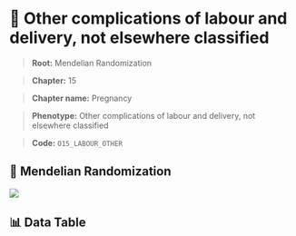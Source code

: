 # 🧪 Other complications of labour and delivery, not elsewhere classified

> **Root:** Mendelian Randomization

> **Chapter:** 15  

> **Chapter name:** Pregnancy

> **Phenotype:** Other complications of labour and delivery, not elsewhere classified  

> **Code:** `O15_LABOUR_OTHER`

## 🧬 Mendelian Randomization  

<img src="/MR/Figures/Forward/O15_LABOUR_OTHER.png"/>

## 📊 Data Table

<CsvTableMRF src="/public/MR/Data/Forward/O15_LABOUR_OTHER.csv"/>
